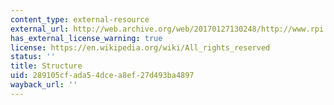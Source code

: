 ```yaml
---
content_type: external-resource
external_url: http://web.archive.org/web/20170127130248/http://www.rpi.edu/dept/bcbp/molbiochem/MBWeb/mb2/part1/actin.htm
has_external_license_warning: true
license: https://en.wikipedia.org/wiki/All_rights_reserved
status: ''
title: Structure
uid: 289105cf-ada5-4dce-a8ef-27d493ba4897
wayback_url: ''
---
```

